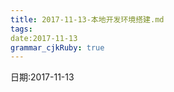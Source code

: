 ```yaml
---
title: 2017-11-13-本地开发环境搭建.md 
tags: 
date:2017-11-13
grammar_cjkRuby: true
---
```

日期:2017-11-13


